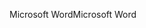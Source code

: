 <span data-ttu-id="4556e-101">Microsoft Word</span><span class="sxs-lookup"><span data-stu-id="4556e-101">Microsoft Word</span></span>